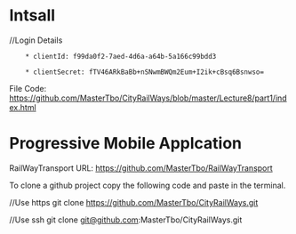 # Intsall

//Login Details

        * clientId: f99da0f2-7aed-4d6a-a64b-5a166c99bdd3

        * clientSecret: fTV46ARkBaBb+nSNwmBWQm2Eum+I2ik+cBsq6Bsnwso=


File Code: https://github.com/MasterTbo/CityRailWays/blob/master/Lecture8/part1/index.html

# Progressive Mobile Applcation

RailWayTransport URL: https://github.com/MasterTbo/RailWayTransport


To clone a github project copy the following code and paste in the terminal.

//Use https
git clone https://github.com/MasterTbo/CityRailWays.git

//Use ssh
git clone git@github.com:MasterTbo/CityRailWays.git
